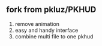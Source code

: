 
## fork from pkluz/PKHUD

1. remove animation 
2. easy and handy interface 
3. combine multi file to one pkhud

